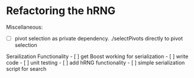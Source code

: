 # Refactoring the hRNG

Miscellaneous:
- [ ] pivot selection as private dependency. ./selectPivots directly to pivot selection



Serailization Functionality 
    - [ ] get Boost working for serialization
    - [ ] write code 
    - [ ] unit testing
    - [ ] add hRNG functionality 
    - [ ] simple serialization script for search 